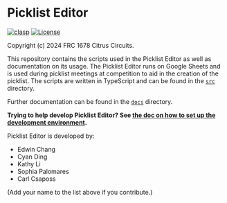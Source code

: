 # Picklist Editor

[![clasp](https://img.shields.io/badge/built%20with-clasp-4285f4.svg)](https://github.com/google/clasp) [![License](https://img.shields.io/badge/license-MIT-green.svg)](./LICENSE)

Copyright (c) 2024 FRC 1678 Citrus Circuits.

This repository contains the scripts used in the Picklist Editor as well as documentation on its usage. The Picklist Editor runs on Google Sheets and is used during picklist meetings at competition to aid in the creation of the picklist. The scripts are written in TypeScript and can be found in the [`src`](src) directory.

Further documentation can be found in the [`docs`](docs) directory.

**Trying to help develop Picklist Editor? See [the doc on how to set up the development environment](docs/setup-dev-env.md).**

Picklist Editor is developed by:

* Edwin Chang
* Cyan Ding
* Kathy Li
* Sophia Palomares
* Carl Csaposs

(Add your name to the list above if you contribute.)

